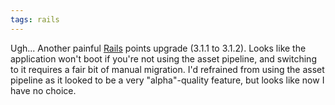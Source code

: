 ```yaml
---
tags: rails
---
```


Ugh... Another painful [Rails](/wiki/Rails) points upgrade (3.1.1 to 3.1.2). Looks like the application won't boot if you're not using the asset pipeline, and switching to it requires a fair bit of manual migration. I'd refrained from using the asset pipeline as it looked to be a very "alpha"-quality feature, but looks like now I have no choice.
